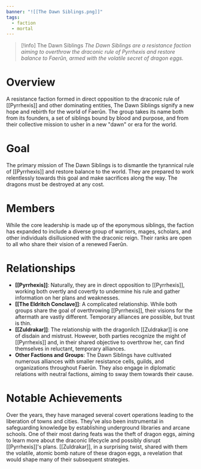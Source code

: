 ```yaml
---
banner: "![[The Dawn Siblings.png]]"
tags:
  - faction
  - mortal
---
```

>[!info] The Dawn Siblings
>*The Dawn Siblings are a resistance faction aiming to overthrow the draconic rule of Pyrrhexis and restore balance to Faerûn, armed with the volatile secret of dragon eggs.*
# Overview
A resistance faction formed in direct opposition to the draconic rule of [[Pyrrhexis]] and other dominating entities, The Dawn Siblings signify a new hope and rebirth for the world of Faerûn. The group takes its name both from its founders, a set of siblings bound by blood and purpose, and from their collective mission to usher in a new "dawn" or era for the world.
# Goal
The primary mission of The Dawn Siblings is to dismantle the tyrannical rule of [[Pyrrhexis]] and restore balance to the world. They are prepared to work relentlessly towards this goal and make sacrifices along the way. The dragons must be destroyed at any cost.
# Members
While the core leadership is made up of the eponymous siblings, the faction has expanded to include a diverse group of warriors, mages, scholars, and other individuals disillusioned with the draconic reign. Their ranks are open to all who share their vision of a renewed Faerûn.
# Relationships
- **[[Pyrrhexis]]**: Naturally, they are in direct opposition to [[Pyrrhexis]], working both overtly and covertly to undermine his rule and gather information on her plans and weaknesses.
- **[[The Eldritch Conclave]]**: A complicated relationship. While both groups share the goal of overthrowing [[Pyrrhexis]], their visions for the aftermath are vastly different. Temporary alliances are possible, but trust is thin.
- **[[Zuldrakar]]**: The relationship with the dragonlich [[Zuldrakar]] is one of disdain and mistrust. However, both parties recognize the might of [[Pyrrhexis]] and, in their shared objective to overthrow her, can find themselves in reluctant, temporary alliances.
- **Other Factions and Groups**: The Dawn Siblings have cultivated numerous alliances with smaller resistance cells, guilds, and organizations throughout Faerûn. They also engage in diplomatic relations with neutral factions, aiming to sway them towards their cause.
# Notable Achievements
Over the years, they have managed several covert operations leading to the liberation of towns and cities. They've also been instrumental in safeguarding knowledge by establishing underground libraries and arcane schools. One of their most daring feats was the theft of dragon eggs, aiming to learn more about the draconic lifecycle and possibly disrupt [[Pyrrhexis]]'s plans. [[Zuldrakar]], in a surprising twist, shared with them the volatile, atomic bomb nature of these dragon eggs, a revelation that would shape many of their subsequent strategies.